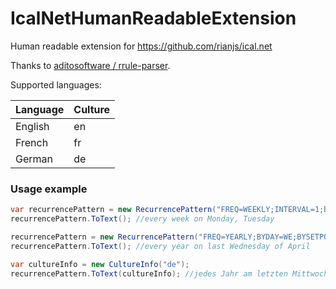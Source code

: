 # IcalNetHumanReadableExtension
Human readable extension for https://github.com/rianjs/ical.net

Thanks to [aditosoftware / rrule-parser](https://github.com/aditosoftware/rrule-parser).

Supported languages:

| Language   | Culture |
| ---------- | ------- |
| English    | en      |
| French     | fr      |
| German     | de      |

### Usage example
```csharp
var recurrencePattern = new RecurrencePattern("FREQ=WEEKLY;INTERVAL=1;BYDAY=MO,TU");
recurrencePattern.ToText(); //every week on Monday, Tuesday

recurrencePattern = new RecurrencePattern("FREQ=YEARLY;BYDAY=WE;BYSETPOS=-1;BYMONTH=4");
recurrencePattern.ToText(); //every year on last Wednesday of April

var cultureInfo = new CultureInfo("de");
recurrencePattern.ToText(cultureInfo); //jedes Jahr am letzten Mittwoch im April

```
